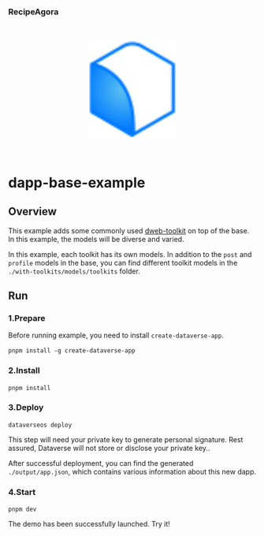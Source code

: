 
### RecipeAgora

<br/>
<p align="center">
<a href=" " target="_blank">
<img src="./vite.svg" width="180" alt="Dataverse logo">
</a >
</p >
<br/>

# dapp-base-example

## Overview

This example adds some commonly used
[dweb-toolkit](https://github.com/dataverse-os/dweb-toolkits) on top of the
base. In this example, the models will be diverse and varied.

In this example, each toolkit has its own models. In addition to the `post` and
`profile` models in the base, you can find different toolkit models in the
`./with-toolkits/models/toolkits` folder.

## Run

### 1.Prepare

Before running example, you need to install `create-dataverse-app`.

```
pnpm install -g create-dataverse-app
```

### 2.Install

```
pnpm install
```

### 3.Deploy

```
dataverseos deploy
```

This step will need your private key to generate personal signature. Rest
assured, Dataverse will not store or disclose your private key..

After successful deployment, you can find the generated `./output/app.json`,
which contains various information about this new dapp.

### 4.Start

```
pnpm dev
```

The demo has been successfully launched. Try it!
